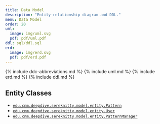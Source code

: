 ```yaml
---
title: Data Model
description: "Entity-relationship diagram and DDL."
menu: Data Model
order: 20
uml:
  image: img/uml.svg
  pdf: pdf/uml.pdf
ddl: sql/ddl.sql
erd:
  image: img/erd.svg
  pdf: pdf/erd.pdf
---
```


{% include ddc-abbreviations.md %}
{% include uml.md %}
{% include erd.md %}
{% include ddl.md %}

## Entity Classes

* [`edu.cnm.deepdive.sereknitty.model.entity.Pattern`](app/src/main/java/edu/cnm/deepdive/sereknitty/model/entity/Pattern.java)
* [`edu.cnm.deepdive.sereknitty.model.entity.User`](app/src/main/java/edu/cnm/deepdive/sereknitty/model/entity/User.java)
* [`edu.cnm.deepdive.sereknitty.model.entity.PatternManager`](app/src/main/java/edu/cnm/deepdive/sereknitty/model/entity/PatternManager.java)
